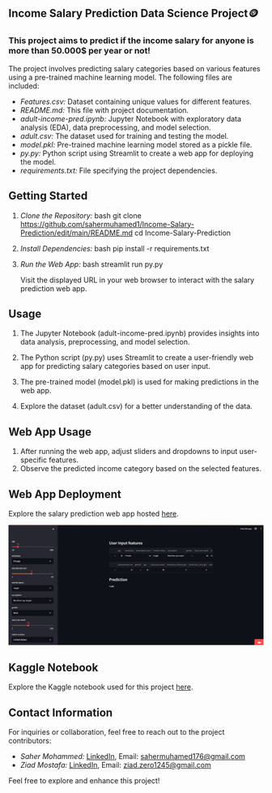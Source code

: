 ## Income Salary Prediction Data Science Project🪙


### This project aims to predict if the income salary for anyone is more than 50.000$ per year or not!

The project involves predicting salary categories based on various features using a pre-trained machine learning model. The following files are included:

- *Features.csv:* Dataset containing unique values for different features.
- *README.md:* This file with project documentation.
- *adult-income-pred.ipynb:* Jupyter Notebook with exploratory data analysis (EDA), data preprocessing, and model selection.
- *adult.csv:* The dataset used for training and testing the model.
- *model.pkl:* Pre-trained machine learning model stored as a pickle file.
- *py.py:* Python script using Streamlit to create a web app for deploying the model.
- *requirements.txt:* File specifying the project dependencies.

## Getting Started

1. *Clone the Repository:*
   bash
   git clone https://github.com/sahermuhamed1/Income-Salary-Prediction/edit/main/README.md
   cd Income-Salary-Prediction
   

2. *Install Dependencies:*
   bash
   pip install -r requirements.txt
   

3. *Run the Web App:*
   bash
   streamlit run py.py
   

   Visit the displayed URL in your web browser to interact with the salary prediction web app.

## Usage

1. The Jupyter Notebook (adult-income-pred.ipynb) provides insights into data analysis, preprocessing, and model selection.

2. The Python script (py.py) uses Streamlit to create a user-friendly web app for predicting salary categories based on user input.

3. The pre-trained model (model.pkl) is used for making predictions in the web app.

4. Explore the dataset (adult.csv) for a better understanding of the data.

## Web App Usage

1. After running the web app, adjust sliders and dropdowns to input user-specific features.
2. Observe the predicted income category based on the selected features.

## Web App Deployment

Explore the salary prediction web app hosted [here](https://income-salary-prediction-t9h2zfkaxjo8udwuvtmj6p.streamlit.app/). 

![Web App Preview](Image.png)

## Kaggle Notebook

Explore the Kaggle notebook used for this project [here](https://www.kaggle.com/code/nextmillionaire/income-salary-prediction-classification).

## Contact Information

For inquiries or collaboration, feel free to reach out to the project contributors:


- *Saher Mohammed:* [LinkedIn](https://www.linkedin.com/in/sahermuhamed/), Email: sahermuhamed176@gmail.com
- *Ziad Mostafa:* [LinkedIn](https://www.linkedin.com/in/ziadmostafa/), Email: ziad.zero1245@gmail.com

Feel free to explore and enhance this project!
